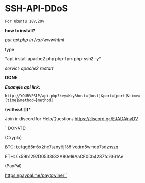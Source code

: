 # SSH-API-DDoS

``For Ubuntu 18v,20v``

**how to install?**

*put api.php in /var/www/html*

type

*apt install apache2 php php-fpm php-ssh2 -y\*

*service apache2 restart*

**DONE!**

***Example api link:***

``http://YOURVPSIP/api.php?key=Key&host=[host]&port=[port]&time=[time]&method=[method]``

**(without [])***

Join in discord for Help/Questions https://discord.gg/EJADAtnyDV

``DONATE:

(Crypto)

BTC: bc1qg85m6x2hc7szny9jf35fvedrn5wmqp7sdznszq

ETH: 0x59b1292D0533932A80e19AaCF0Db4287fc9361Ae

(PayPal)

https://paypal.me/paytowiner``
